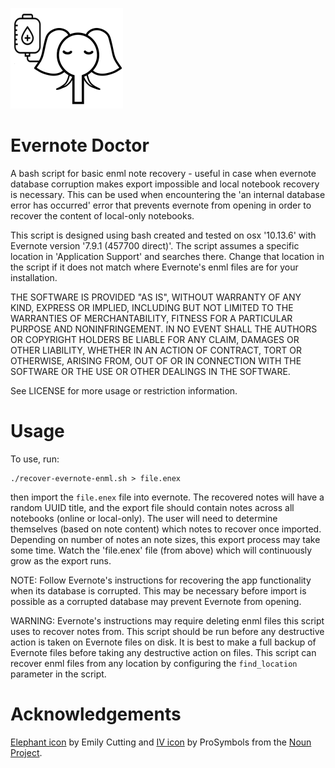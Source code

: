 
![Elephant by Emily Cutting & IV by ProSymbols from the Noun Project](images/evernote-doctor.png)

# Evernote Doctor

A bash script for basic enml note recovery - useful in case when evernote database 
corruption makes export impossible and local notebook recovery is necessary. This can 
be used when encountering the 'an internal database error has occurred' error that 
prevents evernote from opening in order to recover the content of local-only notebooks.

This script is designed using bash created and tested on osx '10.13.6' with Evernote 
version '7.9.1 (457700 direct)'. The script assumes a specific location in 
'Application Support' and searches there. Change that location in the script if it does 
not match where Evernote's enml files are for your installation.

THE SOFTWARE IS PROVIDED "AS IS", WITHOUT WARRANTY OF ANY KIND, EXPRESS OR
IMPLIED, INCLUDING BUT NOT LIMITED TO THE WARRANTIES OF MERCHANTABILITY,
FITNESS FOR A PARTICULAR PURPOSE AND NONINFRINGEMENT. IN NO EVENT SHALL THE
AUTHORS OR COPYRIGHT HOLDERS BE LIABLE FOR ANY CLAIM, DAMAGES OR OTHER
LIABILITY, WHETHER IN AN ACTION OF CONTRACT, TORT OR OTHERWISE, ARISING FROM,
OUT OF OR IN CONNECTION WITH THE SOFTWARE OR THE USE OR OTHER DEALINGS IN THE
SOFTWARE.

See LICENSE for more usage or restriction information.

# Usage

To use, run:

```
./recover-evernote-enml.sh > file.enex
```

then import the `file.enex` file into evernote. The recovered notes will have a random UUID title, 
and the export file should contain notes across all notebooks (online or local-only). The user will 
need to determine themselves (based on note content) which notes to recover once imported. Depending 
on number of notes an note sizes, this export process may take some time. Watch the 'file.enex' 
file (from above) which will continuously grow as the export runs.

NOTE: Follow Evernote's instructions for recovering the app functionality when its database is 
corrupted. This may be necessary before import is possible as a corrupted database may prevent 
Evernote from opening.

WARNING: Evernote's instructions may require deleting enml files this script uses to recover notes 
from. This script should be run before any destructive action is taken on Evernote files on disk. 
It is best to make a full backup of Evernote files before taking any destructive action on files.
This script can recover enml files from any location by configuring the `find_location` parameter 
in the script.

# Acknowledgements

[Elephant icon](https://thenounproject.com/search/?q=elephant&i=1742920) by Emily Cutting and 
[IV icon](https://thenounproject.com/search/?q=iv&i=529693) by ProSymbols from the 
[Noun Project](https://thenounproject.com/).
